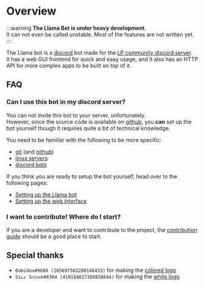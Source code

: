 # Overview

:::warning
**The Llama Bot is under heavy development.**<br />
It can not even be called unstable. Most of the features are not written yet.
:::

The Llama bot is a [discord](https://discord.com) bot made for the [LP community discord server](https://discord.gg/2fsar34APa).<br />
It has a web GUI frontend for quick and easy usage, and it also has an HTTP API for more complex apps to be built on top of it.

## FAQ

### Can I use this bot in my discord server?

You can not invite this bot to your server, unfortunately.<br />
However, since the source code is available on [github](https://github.com/llama-bot), you **can** set up the bot yourself though it requires quite a bit of technical knowledge.

You need to be familiar with the following to be more specific:

- [git](https://git-scm.com) (and [github](https://github.com))
- [linux servers](https://www.tutorialspoint.com/unix)
- [discord bots](https://discord.com/developers/docs)

If you think you are ready to setup the bot yourself, head over to the following pages:

- [Setting up the Llama bot](/docs/bot/setting-up)
- [Setting up the web interface](/docs/web-interface/setting-up)

### I want to contribute! Where do I start?

If you are a developer and want to contribute to the project, the [contribution guide](https://github.com/llama-bot/llama-bot/blob/master/CONTRIBUTING.md) should be a good place to start.

## Special thanks

- `Dabidoo#9888 (265697563280146433)` for making the [colored logo](/img/logo.png)
- `Sɪʟᴋ Sᴘɪᴅᴇʀ#8364 (419184817368858644)` for making the [white logo](/img/logo-white.png)

